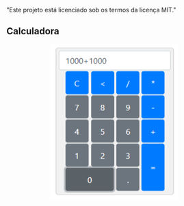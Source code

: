"Este projeto está licenciado sob os termos da licença MIT."

## Calculadora
<p align="center">
    <img width="300px" height="auto" src="image/img-calculadora.png"/>
</p>
